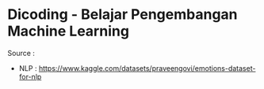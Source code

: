 # Dicoding - Belajar Pengembangan Machine Learning

Source :

- NLP : https://www.kaggle.com/datasets/praveengovi/emotions-dataset-for-nlp
